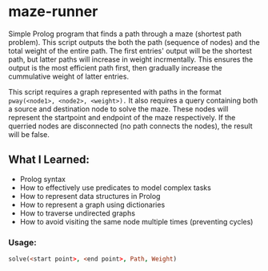# maze-runner
Simple Prolog program that finds a path through a maze (shortest path problem). This script outputs the both the path (sequence of nodes) and the total weight of the entire path. The first entries' output will be the shortest path, but latter paths will increase in weight incrmentally. This ensures the output is the most efficient path first, then gradually increase the cummulative weight of latter entries.

This script requires a graph represented with paths in the format `pway(<node1>, <node2>, <weight>).` It also requires a query containing both a source and destination node to solve the maze. These nodes will represent the startpoint and endpoint of the maze respectively. If the querried nodes are disconnected (no path connects the nodes), the result will be false.

## What I Learned:
- Prolog syntax
- How to effectively use predicates to model complex tasks
- How to represent data structures in Prolog
- How to represent a graph using dictionaries
- How to traverse undirected graphs
- How to avoid visiting the same node multiple times (preventing cycles)

### Usage: 
```Prolog
solve(<start point>, <end point>, Path, Weight)
```

